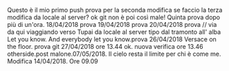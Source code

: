 ﻿Questo è il mio primo push
prova per la seconda modifica
se faccio la terza modifica da locale al server?
ok git non è poi così male!
Quinta prova dopo più di un'ora.
18/04/2018 prova
19/04/2018 prova
20/04/2018 prova
//
via da qui viaggiando verso Tupai
da locale al server tipo dal tramonto all' alba
Let you know. And everybody let you know.prova 26/04/2018
Versace on the floor. prova git 27/04/2018 ore 13.44
ok. nuova verifica ore 13.46
otherside.post malone.07/05/2018.
Il cielo resta il limite per chi è come me.
Modifica 14/04/2018.
Ore 09.09
